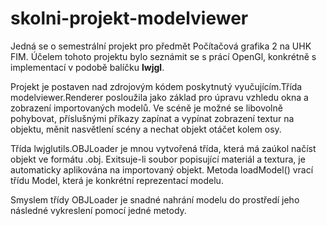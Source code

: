 # skolni-projekt-modelviewer
Jedná se o semestrální projekt pro předmět Počítačová grafika 2 na UHK FIM. Účelem tohoto projektu bylo seznámit se s prácí OpenGl, konkrétně s implementací v podobě balíčku <b>lwjgl</b>.

Projekt je postaven nad zdrojovým kódem poskytnutý vyučujícím.Třída modelviewer.Renderer posloužila jako základ pro úpravu vzhledu okna a zobrazení importovaných modelů. Ve scéně je možné se libovolně pohybovat, příslušnými příkazy zapínat a vypínat zobrazení textur na objektu, měnit nasvětlení scény a nechat objekt otáčet kolem osy. 

Třída lwjglutils.OBJLoader je mnou vytvořená třída, která má zaúkol načíst objekt ve formátu .obj. Exitsuje-li soubor popisující materiál a textura, je automaticky aplikována na importovaný objekt. Metoda loadModel() vrací třídu Model, která je konkrétní reprezentací modelu.

Smyslem třídy OBJLoader je snadné nahrání modelu do prostředí jeho následné vykreslení pomocí jedné metody. 
